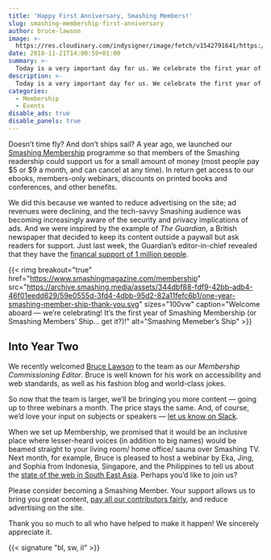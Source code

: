 ```yaml
---
title: 'Happy First Anniversary, Smashing Members!'
slug: smashing-membership-first-anniversary
author: bruce-lawson
image: >-
  https://res.cloudinary.com/indysigner/image/fetch/v1542791641/https://archive.smashing.media/assets/344dbf88-fdf9-42bb-adb4-46f01eedd629/320c47f5-0ca2-46b5-9ea6-146630b7667d/thank-you-card-cwepbb-opt.png
date: 2018-11-21T14:00:59+01:00
summary: >-
  Today is a very important day for us. We celebrate the first year of Smashing Membership. Those who have been with us from the start will receive an email with details of a present from us to say thank you, and we’ll give you a taste of what’s to come in year two.
description: >-
  Today is a very important day for us. We celebrate the first year of Smashing Membership (or Smashing Members' Ship - get it?). Those who have been with us from the start will receive an email with details of a present from us to say thank you, and we’ll give you a taste of what’s to come in year two.
categories:
  - Membership
  - Events
disable_ads: true
disable_panels: true
---
```

Doesn’t time fly? And don’t ships sail? A year ago, we launched our [Smashing Membership](https://www.smashingmagazine.com/membership) programme so that members of the Smashing readership could support us for a small amount of money (most people pay $5 or $9 a month, and can cancel at any time). In return get access to our ebooks, members-only webinars, discounts on printed books and conferences, and other benefits.

We did this because we wanted to reduce advertising on the site; ad revenues were declining, and the tech-savvy Smashing audience was becoming increasingly aware of the security and privacy implications of ads. And we were inspired by the example of _The Guardian_, a British newspaper that decided to keep its content outside a paywall but ask readers for support. Just last week, the Guardian’s editor-in-chief revealed that they have the [financal support of 1 million people](https://www.theguardian.com/membership/2018/nov/12/katharine-viner-guardian-million-reader-funding).

{{< rimg breakout="true" href="https://www.smashingmagazine.com/membership" src="https://archive.smashing.media/assets/344dbf88-fdf9-42bb-adb4-46f01eedd629/59e0555d-3fd4-4dbb-95d2-82a11fefc6b1/one-year-smashing-member-ship-thank-you.svg" sizes="100vw" caption="Welcome aboard &mdash; we’re celebrating! It’s the first year of Smashing Membership (or Smashing Members’ Ship... get it?)!" alt="Smashing Memeber’s Ship" >}}

## Into Year Two

We recently welcomed [Bruce Lawson](https://www.brucelawson.co.uk/) to the team as our _Membership Commissioning Editor_. Bruce is well known for his work on accessibility and web standards, as well as his fashion blog and world-class jokes.

So now that the team is larger, we’ll be bringing you more content &mdash; going up to three webinars a month. The price stays the same. And, of course, we’d love your input on subjects or speakers &mdash; [let us know on Slack](https://smashing-membership.slack.com).

When we set up Membership, we promised that it would be an inclusive place where lesser-heard voices (in addition to big names) would be beamed straight to your living room/ home office/ sauna over Smashing TV. Next month, for example, Bruce is pleased to host a webinar by Eka, Jing, and Sophia from Indonesia, Singapore, and the Philippines to tell us about the [state of the web in South East Asia](https://www.smashingmagazine.com/smashing-tv/state-of-the-web-in-south-east-asia/). Perhaps you’d like to join us?

Please consider becoming a Smashing Member. Your support allows us to bring you great content, [pay all our contributors fairly](https://www.smashingmagazine.com/membership#how-we-spent-the-money), and reduce advertising on the site. 

Thank you so much to all who have helped to make it happen! We sincerely appreciate it.

{{< signature "bl, sw, il" >}}